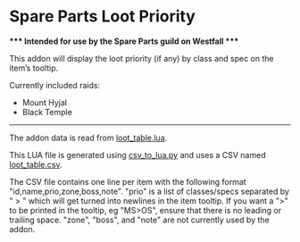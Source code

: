 # Spare Parts Loot Priority

**\*\*\* Intended for use by the Spare Parts guild on Westfall \*\*\***

This addon will display the loot priority (if any) by class and spec on the item’s tooltip.

Currently included raids:
* Mount Hyjal
* Black Temple

---

The addon data is read from [loot_table.lua](loot_table.lua).

This LUA file is generated using [csv_to_lua.py](data_management/csv_to_lua.py) and uses a CSV named [loot_table.csv](data_management/loot_table.csv).

The CSV file contains one line per item with the following format "id,name,prio,zone,boss,note".
"prio" is a list of classes/specs separated by " > " which will get turned into newlines in the item tooltip. If you want a ">" to be printed in the tooltip, eg "MS>OS", ensure that there is no leading or trailing space.
"zone", "boss", and "note" are not currently used by the addon.
